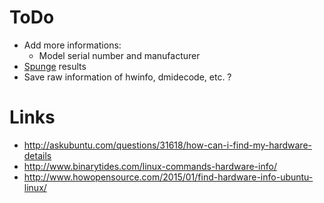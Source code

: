 ToDo
====
* Add more informations:
    * Model serial number and manufacturer
* [Spunge](http://sprunge.us) results
* Save raw information of hwinfo, dmidecode, etc. ?


Links
=====
* http://askubuntu.com/questions/31618/how-can-i-find-my-hardware-details
* http://www.binarytides.com/linux-commands-hardware-info/
* http://www.howopensource.com/2015/01/find-hardware-info-ubuntu-linux/
